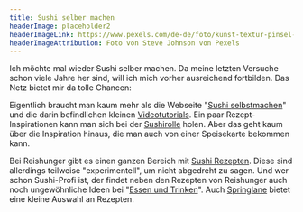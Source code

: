 ```yaml
---
title: Sushi selber machen
headerImage: placeholder2
headerImageLink: https://www.pexels.com/de-de/foto/kunst-textur-pinsel-abstrakt-7325760/
headerImageAttribution: Foto von Steve Johnson von Pexels
---
```


Ich möchte mal wieder Sushi selber machen. Da meine letzten Versuche schon viele Jahre her sind, will ich mich vorher ausreichend fortbilden. Das Netz bietet mir da tolle Chancen:

Eigentlich braucht man kaum mehr als die Webseite "[Sushi selbstmachen](http://www.sushiselbstmachen.de/)" und die darin befindlichen kleinen [Videotutorials](http://www.sushiselbstmachen.de/sushi-selber-machen-videokurs/kapiteluebersicht-sushi-selbst-machen-videokurs/). Ein paar Rezept-Inspirationen kann man sich bei der [Sushirolle](https://www.sushirolle.de/) holen. Aber das geht kaum über die Inspiration hinaus, die man auch von einer Speisekarte bekommen kann.

Bei Reishunger gibt es einen ganzen Bereich mit [Sushi Rezepten](https://www.reishunger.de/rezepte/sushiselbermachen). Diese sind allerdings teilweise "experimentell", um nicht abgedreht zu sagen. Und wer schon Sushi-Profi ist, der findet neben den Rezepten von Reishunger auch noch ungewöhnliche Ideen bei "[Essen und Trinken](http://www.essen-und-trinken.de/sushi-selber-machen/82974-cstr-sushi-party#58947)". Auch [Springlane](https://www.springlane.de/magazin/rezeptideen/sushi-rezepte/) bietet eine kleine Auswahl an Rezepten.
